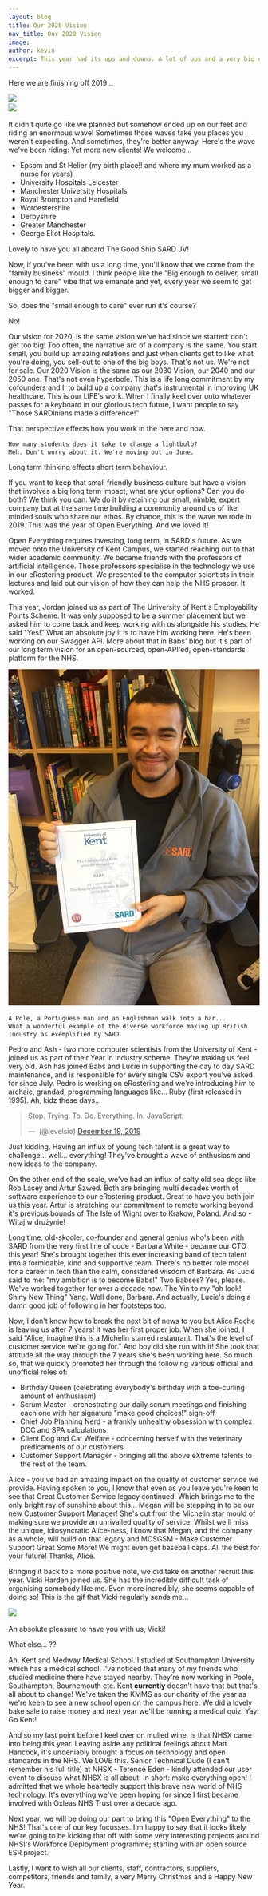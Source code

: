 ```yaml
---
layout: blog
title: Our 2020 Vision
nav_title: Our 2020 Vision
image:
author: kevin
excerpt: This year had its ups and downs. A lot of ups and a very big down in losing Jonathan. But I think we did something that's really important to do whatever life is throwing at you. The wise old wizard and chess master Adam Robinson put it well at the beginning of last year - "LEAN IN to each moment, every encounter, expecting magic or miracles". That's what we're going to be doing again, this year. We're leaning in to 2019. Come enjoy the magic and miracles with us in 2019.
---
```


Here we are finishing off 2019...

<div class='row'>
  <div class='col-xs-6 col-sm-3 thumbnail'>
    <img src="https://media.giphy.com/media/lH831M7w8lO6I/giphy.gif"/>
  </div>
  <div class='col-xs-6 col-sm-3 thumbnail'>
    <img src="https://media.giphy.com/media/3o6EhLxihfYmxmQYc8/giphy.gif"/>
  </div>
</div>

It didn't quite go like we planned but somehow ended up on our feet and riding an enormous wave! Sometimes those waves take you places you weren't expecting. And sometimes, they're better anyway.
Here's the wave we've been riding:
Yet more new clients! We welcome...
  * Epsom and St Helier (my birth place!! and where my mum worked as a nurse for years)
  * University Hospitals Leicester
  * Manchester University Hospitals
  * Royal Brompton and Harefield
  * Worcestershire
  * Derbyshire
  * Greater Manchester
  * George Eliot Hospitals.

Lovely to have you all aboard The Good Ship SARD JV!

Now, if you've been with us a long time, you'll know that we come from the "family business" mould. I think people like the "Big enough to deliver, small enough to care" vibe that we emanate and yet, every year we seem to get bigger and bigger.

So, does the "small enough to care" ever run it's course?

No!

Our vision for 2020, is the same vision we've had since we started: don't get too big! Too often, the narrative arc of a company is the same. You start small, you build up amazing relations and just when clients get to like what you're doing, you sell-out to one of the big boys. That's not us. We're not for sale. Our 2020 Vision is the same as our 2030 Vision, our 2040 and our 2050 one. That's not even hyperbole. This is a life long commitment by my cofounders and I, to build up a company that's instrumental in improving UK healthcare. This is our LIFE's work. When I finally keel over onto whatever passes for a keyboard in our glorious tech future, I want people to say "Those SARDinians made a difference!"

That perspective effects how you work in the here and now.

    How many students does it take to change a lightbulb?
    Meh. Don't worry about it. We're moving out in June.

Long term thinking effects short term behaviour.

If you want to keep that small friendly business culture but have a vision that involves a big long term impact, what are your options? Can you do both? We think you can. We do it by retaining our small, nimble, expert company but at the same time building a community around us of like minded souls who share our ethos. By chance, this is the wave we rode in 2019. This was the year of Open Everything. And we loved it!

Open Everything requires investing, long term, in SARD's future. As we moved onto the University of Kent Campus, we started reaching out to that wider academic community. We became friends with the professors of artificial intelligence. Those professors specialise in the technology we use in our eRostering product. We presented to the computer scientists in their lectures and laid out our vision of how they can help the NHS prosper. It worked.

This year, Jordan joined us as part of The University of Kent's Employability Points Scheme. It was only supposed to be a summer placement but we asked him to come back and keep working with us alongside his studies. He said "Yes!" What an absolute joy it is to have him working here. He's been working on our Swagger API. More about that in Babs' blog but it's part of our long term vision for an open-sourced, open-API'ed, open-standards platform for the NHS.

<div class='row'>
  <div class='col-xs-12 col-sm-3 thumbnail'>
    <img src='/images/blog/kevin/jordan-and-certificate.jpg'/>
  </div>
</div>  

    A Pole, a Portuguese man and an Englishman walk into a bar...
    What a wonderful example of the diverse workforce making up British Industry as exemplified by SARD.

Pedro and Ash - two more computer scientists from the University of Kent - joined us as part of their Year in Industry scheme. They're making us feel very old. Ash has joined Babs and Lucie in supporting the day to day SARD maintenance, and is responsible for every single CSV export you've asked for since July. Pedro is working on eRostering and we're introducing him to archaic, grandad, programming languages like... Ruby (first released in 1995). Ah, kidz these days...

<blockquote class="twitter-tweet"><p lang="en" dir="ltr">Stop. Trying. To. Do. Everything. In. JavaScript.</p>&mdash; ؜ (@levelsio) <a href="https://twitter.com/levelsio/status/1207771705034174464?ref_src=twsrc%5Etfw">December 19, 2019</a></blockquote> <script async src="https://platform.twitter.com/widgets.js" charset="utf-8"></script>

Just kidding. Having an influx of young tech talent is a great way to challenge... well... everything! They've brought a wave of enthusiasm and new ideas to the company.

On the other end of the scale, we've had an influx of salty old sea dogs like Rob Lacey and Artur Szwed. Both are bringing multi decades worth of software experience to our eRostering product. Great to have you both join us this year. Artur is stretching our commitment to remote working beyond it's previous bounds of The Isle of Wight over to Krakow, Poland. And so - Witaj w drużynie!

Long time, old-skooler, co-founder and general genius who's been with SARD from the very first line of code - Barbara White - became our CTO this year! She's brought together this ever increasing band of tech talent into a formidable, kind and supportive team. There's no better role model for a career in tech than the calm, considered wisdom of Barbara. As Lucie said to me: "my ambition is to become Babs!" Two Babses? Yes, please. We've worked together for over a decade now. The Yin to my "oh look! Shiny New Thing" Yang. Well done, Barbara. And actually, Lucie's doing a damn good job of following in her footsteps too.

Now, I don't know how to break the next bit of news to you but Alice Roche is leaving us after 7 years! It was her first proper job. When she joined, I said "Alice, imagine this is a Michelin starred restaurant. That's the level of customer service we're going for." And boy did she run with it! She took that attitude all the way through the 7 years she's been working here. So much so, that we quickly promoted her through the following various official and unofficial roles of:
  * Birthday Queen (celebrating everybody's birthday with a toe-curling amount of enthusiasm)
  * Scrum Master - orchestrating our daily scrum meetings and finishing each one with her signature "make good choices!" sign-off
  * Chief Job Planning Nerd - a frankly unhealthy obsession with complex DCC and SPA calculations
  * Client Dog and Cat Welfare - concerning herself with the veterinary predicaments of our customers
  * Customer Support Manager - bringing all the above eXtreme talents to the rest of the team.

Alice - you've had an amazing impact on the quality of customer service we provide. Having spoken to you, I know that even as you leave you're keen to see that Great Customer Service legacy continued. Which brings me to the only bright ray of sunshine about this... Megan will be stepping in to be our new Customer Support Manager! She's cut from the Michelin star mould of making sure we provide an unrivalled quality of service. Whilst we'll miss the unique, idiosyncratic Alice-ness, I know that Megan, and the company as a whole, will build on that legacy and MCSGSM - Make Customer Support Great Some More! We might even get baseball caps. All the best for your future! Thanks, Alice.

Bringing it back to a more positive note, we did take on another recruit this year. Vicki Harden joined us. She has the incredibly difficult task of organising somebody like me. Even more incredibly, she seems capable of doing so! This is the gif that Vicki regularly sends me...

<div class='row'>
  <div class='col-xs-6 col-sm-3 thumbnail'>
    <img src="https://media.giphy.com/media/8OAjVHxiMLSJW/giphy.gif"/>
  </div>
</div>

An absolute pleasure to have you with us, Vicki!

What else... ??

Ah. Kent and Medway Medical School. I studied at Southampton University which has a medical school. I've noticed that many of my friends who studied medicine there have stayed nearby. They're now working in Poole, Southampton, Bournemouth etc. Kent **currently** doesn't have that but that's all about to change! We've taken the KMMS as our charity of the year as we're keen to see a new school open on the campus here. We did a lovely bake sale to raise money and next year we'll be running a medical quiz! Yay! Go Kent!

And so my last point before I keel over on mulled wine, is that NHSX came into being this year. Leaving aside any political feelings about Matt Hancock, it's undeniably brought a focus on technology and open standards in the NHS. We LOVE this. Senior Technical Dude (I can't remember his full title) at NHSX - Terence Eden - kindly attended our user event to discuss what NHSX is all about. In short: make everything open! I admitted that we whole heartedly support this brave new world of NHS technology. It's everything we've been hoping for since I first became involved with Oxleas NHS Trust over a decade ago.

Next year, we will be doing our part to bring this "Open Everything" to the NHS! That's one of our key focusses. I'm happy to say that it looks likely we're going to be kicking that off with some very interesting projects around NHSI's Workforce Deployment programme; starting with an open source ESR project.

Lastly, I want to wish all our clients, staff, contractors, suppliers, competitors, friends and family, a very Merry Christmas and a Happy New Year.

